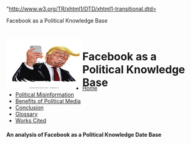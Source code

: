 "http://www.w3.org/TR/xhtml1/DTD/xhtml1-transitional.dtd>
<html xmnls="http://www.w3.org/1999/xhtml">
<head>
Facebook as a Political Knowledge Base
<meta http-equiv="Content-Type"content="text/html;charset=iso-8859-1"/>
<!-All images have been obtained and used in accordance with all copyright laws; some HTML/CSS coding have been recreated after Tim Berners-Lee's informational website. All other information is created by the authore.->
<meta name="description" content="The utilization of Facebook as a political platform, and how it is harmful/beneficial to the political online community of it. Topics that are covered include; cost efficiency of political campaigning on Facebook, misrepresentation of political posts, and cognitive responses to political misinformation of Facebook."/>
<meta name="keywords" content= "Facebook, information, misinformation, political, politics, political misinformation, disinformation, fabrications, electoral, electoral candidate, politicians, cognitive response, cost-efficiency, fabrication."/>
<meta name="author" content="Chloe Farmer"/>
<link rel="stylesheet" type="text/css" href="TBLbreadcrumbs.css"/>
</head>
<body>
<div id="container">
<div id="header"><img src="donaldtrump.jpg"
height="131" width="200" align="left" alt="Donald Trump on social media"/>
<h1 style="position: relative; top: 30px">Facebook as a Political Knowledge Base</h1></div>
<div id="menu">
<ul>
<li><a href="home.html">Home</a></li>
<li><a href="politicalmisinformation.html">Political Misinformation</a></li>
<li><a href="benefitsofpoliticalmedia.html">Benefits of Political Media</a></li>
<li><a href="conclusion.html">Conclusion</a></li>
<li><a href="glossary.html">Glossary</a></li>
<li><a href="workscited.html">Works Cited</a></li>
</ul>
</div>
<div id="main-content">
<h4>An analysis of Facebook as a Political Knowledge Date Base</h4>
